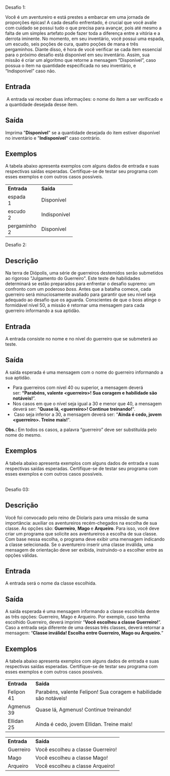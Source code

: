 Desafio 1: 
<p>Você é um aventureiro e está prestes a embarcar em uma jornada de proporções épicas! A cada desafio enfrentado, é crucial que você avalie com cuidado se possui tudo o que precisa para avançar, pois até mesmo a falta de um simples artefato pode fazer toda a diferença entre a vitória e a derrota iminente. No momento, em seu inventário, você possui uma espada, um escudo, seis poções de cura, quatro poções de mana e três pergaminhos. Diante disso, é hora de você verificar se cada item essencial para o próximo desafio está disponível em seu inventário. Assim, sua missão é criar um algoritmo que retorne a mensagem “Disponível”, caso possua o item na quantidade especificada no seu inventário, e “Indisponível” caso não.</p>

<h2>Entrada</h2>

<p>&nbsp;A entrada vai receber duas informações: o nome do item a ser verificado e a quantidade desejada desse item.</p>

<h2>Saída</h2>

<p>Imprima "<strong>Disponível</strong>" se a quantidade desejada do item estiver disponível no inventário e "<strong>Indisponível</strong>" caso contrário.</p>

<h2>Exemplos</h2>

<p>A tabela abaixo apresenta exemplos com alguns dados de entrada e suas respectivas saídas esperadas. Certifique-se de testar seu programa com esses exemplos e com outros casos possíveis.</p>

<table>
	<tbody>
		<tr>
			<td><strong>Entrada</strong></td>
			<td><strong>Saída</strong></td>
		</tr>
		<tr>
			<td>espada<br>
			1</td>
			<td>Disponível</td>
		</tr>
		<tr>
			<td>escudo<br>
			2</td>
			<td>Indisponível</td>
		</tr>
		<tr>
			<td>pergaminho<br>
			2</td>
			<td>Disponível</td>
		</tr>
	</tbody>
<table>
Desafio 2:

<h2>Descrição</h2>

<p>Na terra de Diópolis, uma série de guerreiros destemidos serão submetidos ao rigoroso "Julgamento do Guerreiro". Este teste de habilidades determinará se estão preparados para enfrentar o desafio supremo: um confronto com um poderoso <em>boss</em>. Antes que a batalha comece, cada guerreiro será minuciosamente avaliado para garantir que seu nível seja adequado ao desafio que os aguarda. Conscientes de que o boss atinge o formidável nível 50, a missão é retornar uma mensagem para cada guerreiro informando a sua aptidão.</p>

<h2>Entrada</h2>

<p>A entrada consiste no nome e no nível do guerreiro que se submeterá ao teste.</p>

<h2>Saída</h2>

<p>A saída esperada é uma mensagem com o nome do guerreiro informando a sua aptidão.</p>

<ul>
	<li>Para guerreiros com nível 40 ou superior, a mensagem deverá ser:&nbsp;<strong>“Parabéns, valente &lt;guerreiro&gt;! Sua coragem e habilidade são notáveis!</strong>”. &nbsp;</li>
	<li>Nos casos em que o nível seja igual a 30 e menor que 40, a mensagem deverá ser: "<strong>Quase lá, &lt;guerreiro&gt;! Continue treinando!</strong>".</li>
	<li><strong>&nbsp;</strong>Caso seja inferior a 30, a mensagem deverá ser: “<strong>Ainda é cedo, jovem &lt;guerreiro&gt;. Treine mais!</strong>".</li>
</ul>

<p><strong>Obs.: </strong>Em todos os casos, a palavra “guerreiro” deve ser substituída pelo nome do mesmo.</p>

<h2>Exemplos</h2>

<p>A tabela abaixo apresenta exemplos com alguns dados de entrada e suas respectivas saídas esperadas. Certifique-se de testar seu programa com esses exemplos e com outros casos possíveis.</p>

<table>
	<tbody>
		<tr>
			<td><strong>Entrada</strong></td>
			<td><strong>Saída</strong></td>
		</tr>
		<tr>
			<td>Felipon<br>
			41</td>
			<td>Parabéns, valente Felipon! Sua coragem e habilidade são notáveis!</td>
		</tr>
		<tr>
			<td>Agmenus<br>
			39</td>
			<td>Quase lá, Agmenus! Continue treinando!</td>
		</tr>
		<tr>
			<td>Ellidan<br>
			25</td>
			<td>Ainda é cedo, jovem Ellidan. Treine mais!</td>
		</tr>
	</tbody>

Desafio 03:
<h2>Descrição</h2>

<p>Você foi convocado pelo reino de Diolaris para uma missão de suma importância: auxiliar os aventureiros recém-chegados na escolha de sua classe. As opções são: <strong>Guerreiro</strong>, <strong>Mago </strong>e <strong>Arqueiro</strong>. Para isso, você deve criar um programa que solicite aos aventureiros a escolha de sua classe. Com base nessa escolha, o programa deve exibir uma mensagem indicando a classe selecionada. Se o aventureiro inserir uma classe inválida, uma mensagem de orientação deve ser exibida, instruindo-o a escolher entre as opções válidas.</p>

<h2>Entrada</h2>

<p>A entrada será o nome da classe escolhida.</p>

<h2>Saída</h2>

<p>A saída esperada é uma mensagem informando a classe escolhida dentre as três opções: Guerreiro, Mago e Arqueiro. Por exemplo, caso tenha escolhido Guerreiro, deverá imprimir “<strong>Você escolheu a classe Guerreiro!</strong>”. Caso a entrada seja diferente de uma dessas três classes, deverá retornar a mensagem: “<strong>Classe inválida! Escolha entre Guerreiro, Mago ou Arqueiro.</strong>”</p>

<h2>Exemplos</h2>

<p>A tabela abaixo apresenta exemplos com alguns dados de entrada e suas respectivas saídas esperadas. Certifique-se de testar seu programa com esses exemplos e com outros casos possíveis.</p>

<table>
	<tbody>
		<tr>
			<td><strong>Entrada</strong></td>
			<td><strong>Saída</strong></td>
		</tr>
		<tr>
			<td>Guerreiro</td>
			<td>Você escolheu a classe Guerreiro!</td>
		</tr>
		<tr>
			<td>Mago</td>
			<td>Você escolheu a classe Mago!</td>
		</tr>
		<tr>
			<td>Arqueiro</td>
			<td>Você escolheu a classe Arqueiro!</td>
		</tr>
	</tbody>
</table> <br><br>
